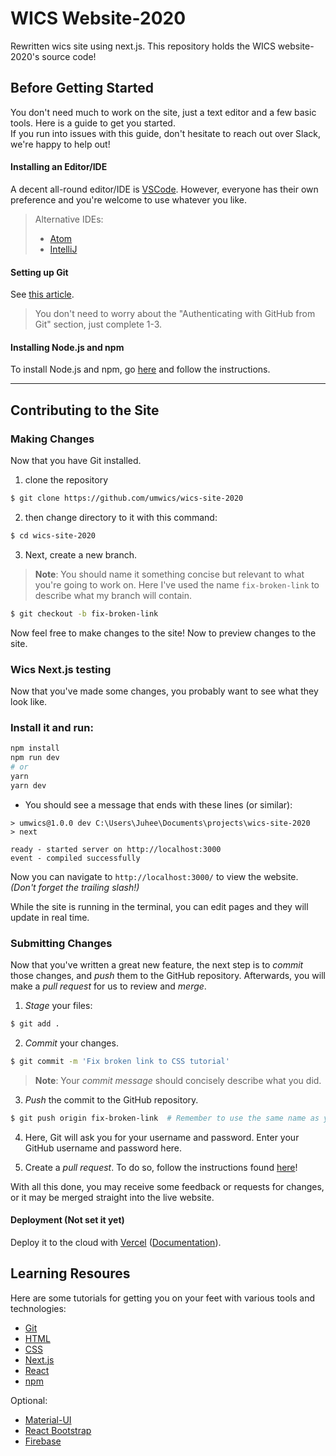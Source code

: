 # WICS Website-2020
Rewritten wics site using next.js.
This repository holds the WICS website-2020's source code!

## Before Getting Started

You don't need much to work on the site, just a text editor and a few basic tools.
Here is a guide to get you started.  
If you run into issues with this guide, don't hesitate to reach out over Slack, we're happy to help out!

#### Installing an Editor/IDE

A decent all-round editor/IDE is [VSCode](https://code.visualstudio.com/).
However, everyone has their own preference and you're welcome to use whatever you like.
> Alternative IDEs:
>  *  [Atom](https://atom.io/)
>  *  [IntelliJ](https://www.jetbrains.com/idea/download/)

#### Setting up Git

See [this article](https://help.github.com/articles/set-up-git/).  
>You don't need to worry about the "Authenticating with GitHub from Git" section, just complete 1-3.

#### Installing Node.js and npm
To install Node.js and npm, go [here](https://nodejs.org/en/) and follow the instructions.  

---
## Contributing to the Site

### Making Changes

Now that you have Git installed.
1. clone the repository
```sh
$ git clone https://github.com/umwics/wics-site-2020
```
2. then change directory to it with this command:
```sh
$ cd wics-site-2020
```
3. Next, create a new branch.  
> **Note**: You should name it something concise but relevant to what you're going to work on.
Here I've used the name `fix-broken-link` to describe what my branch will contain.  
```sh
$ git checkout -b fix-broken-link
```



Now feel free to make changes to the site! Now to preview changes to the site.

### Wics Next.js testing

Now that you've made some changes, you probably want to see what they look like.

### Install it and run:

```bash
npm install
npm run dev
# or
yarn
yarn dev
```

* You should see a message that ends with these lines (or similar):
```
> umwics@1.0.0 dev C:\Users\Juhee\Documents\projects\wics-site-2020
> next

ready - started server on http://localhost:3000
event - compiled successfully
```

Now you can navigate to `http://localhost:3000/` to view the  website. _(Don't forget the trailing slash!)_

While the site is running in the terminal, you can edit pages and they will update in real time.


### Submitting Changes

Now that you've written a great new feature, the next step is to *commit* those changes, and *push* them to the GitHub repository.
Afterwards, you will make a *pull request* for us to review and *merge*.

1. *Stage* your files:
```sh
$ git add .
```

2. *Commit* your changes.
```sh
$ git commit -m 'Fix broken link to CSS tutorial'
```
>**Note**: Your *commit message* should concisely describe what you did.



3. *Push* the commit to the GitHub repository.
```sh
$ git push origin fix-broken-link  # Remember to use the same name as your own branch!
```

4. Here, Git will ask you for your username and password.
Enter your GitHub username and password here.

5. Create a *pull request*.
To do so, follow the instructions found [here](https://help.github.com/articles/creating-a-pull-request/)!

With all this done, you may receive some feedback or requests for changes, or it may be merged straight into the live website.



#### Deployment (Not set it yet)
Deploy it to the cloud with [Vercel](https://vercel.com/import?filter=next.js&utm_source=github&utm_medium=readme&utm_campaign=next-example) ([Documentation](https://nextjs.org/docs/deployment)).


## Learning Resoures

Here are some tutorials for getting you on your feet with various tools and technologies:

* [Git](https://try.github.io/levels/1/challenges/1)
* [HTML](https://www.w3schools.com/html/html_intro.asp)
* [CSS](https://www.w3schools.com/css/css_intro.asp)
* [Next.js](https://nextjs.org/)
* [React](https://reactjs.org/docs/create-a-new-react-app.html)
* [npm](https://docs.npmjs.com/)

Optional:
* [Material-UI](https://material-ui.com/getting-started/installation/)
* [React Bootstrap](https://react-bootstrap.github.io/)
* [Firebase](https://firebase.google.com/)
